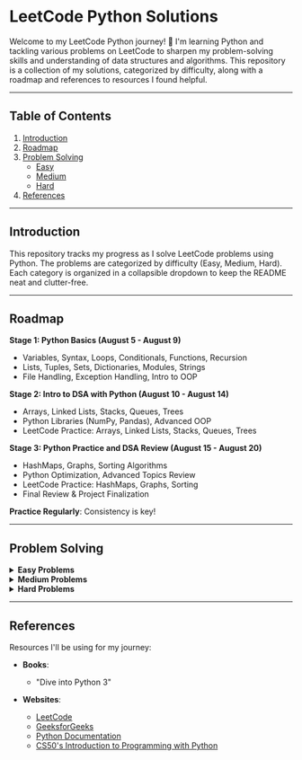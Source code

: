 # LeetCode Python Solutions

Welcome to my LeetCode Python journey! 🚀 I'm learning Python and tackling various problems on LeetCode to sharpen my problem-solving skills and understanding of data structures and algorithms. This repository is a collection of my solutions, categorized by difficulty, along with a roadmap and references to resources I found helpful.

---

## Table of Contents

1. [Introduction](#introduction)
2. [Roadmap](#roadmap)
3. [Problem Solving](#problem-solving)
    - [Easy](#easy)
    - [Medium](#medium)
    - [Hard](#hard)
4. [References](#references)

---

## Introduction

This repository tracks my progress as I solve LeetCode problems using Python. The problems are categorized by difficulty (Easy, Medium, Hard). Each category is organized in a collapsible dropdown to keep the README neat and clutter-free.

---

## Roadmap

**Stage 1: Python Basics (August 5 - August 9)**
- Variables, Syntax, Loops, Conditionals, Functions, Recursion
- Lists, Tuples, Sets, Dictionaries, Modules, Strings
- File Handling, Exception Handling, Intro to OOP

**Stage 2: Intro to DSA with Python (August 10 - August 14)**
- Arrays, Linked Lists, Stacks, Queues, Trees
- Python Libraries (NumPy, Pandas), Advanced OOP
- LeetCode Practice: Arrays, Linked Lists, Stacks, Queues, Trees

**Stage 3: Python Practice and DSA Review (August 15 - August 20)**
- HashMaps, Graphs, Sorting Algorithms
- Python Optimization, Advanced Topics Review
- LeetCode Practice: HashMaps, Graphs, Sorting
- Final Review & Project Finalization

**Practice Regularly**: Consistency is key!

---

## Problem Solving

<details>
<summary><strong>Easy Problems</strong></summary>

- **Two Sum** [(Problem #1)](https://leetcode.com/problems/two-sum/)
  - [x] Done
  - [x] Pythonic

- **Palindrome Number** [(Problem #9)](https://leetcode.com/problems/palindrome-number/)
  - [x] Done
  - [x] Pythonic

- **Roman to Integer** [(Problem #13)](https://leetcode.com/problems/roman-to-integer/)
  - [x] Done
  - [x] Pythonic

- **Longest Common Prefix** [(Problem #14)](https://leetcode.com/problems/longest-common-prefix/)
  - [x] Done
  - [x] Pythonic

- **Valid Parentheses** [(Problem #20)](https://leetcode.com/problems/valid-parentheses/)
  - [x] Done
  - [x] Pythonic

- **Merge Two Sorted Lists** [(Problem #21)](https://leetcode.com/problems/merge-two-sorted-lists/)
  - [ ] Done
  - [ ] Pythonic

- **Remove Duplicates from Sorted Array** [(Problem #26)](https://leetcode.com/problems/remove-duplicates-from-sorted-array/)
  - [x] Done
  - [x] Pythonic

- **Remove Element** [(Problem #27)](https://leetcode.com/problems/remove-element/)
  - [ ] Done
  - [ ] Pythonic

- **Find the Index of the First Occurrence in a String** [(Problem #28)](https://leetcode.com/problems/find-the-index-of-the-first-occurrence-in-a-string/)
  - [x] Done
  - [x] Pythonic

- **Search Insert Position** [(Problem #35)](https://leetcode.com/problems/search-insert-position/)
  - [x] Done
  - [x] Pythonic

</details>


<details>
<summary><strong>Medium Problems</strong></summary>

*Coming soon...*

</details>

<details>
<summary><strong>Hard Problems</strong></summary>

*Coming soon...*

</details>

---

## References

Resources I'll be using for my journey:

- **Books**:
  - "Dive into Python 3"

- **Websites**:
  - [LeetCode](https://leetcode.com/)
  - [GeeksforGeeks](https://www.geeksforgeeks.org/)
  - [Python Documentation](https://docs.python.org/3/)
  - [CS50's Introduction to Programming with Python](https://www.edx.org/learn/python/harvard-university-cs50-s-introduction-to-programming-with-python)

